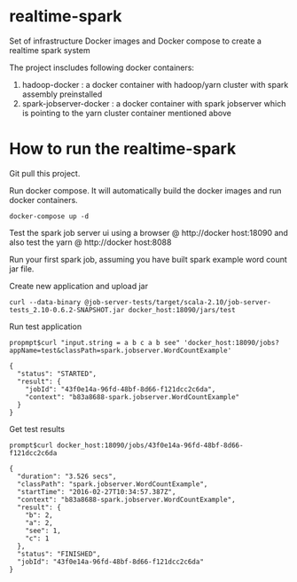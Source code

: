 # realtime-spark
Set of infrastructure Docker images and Docker compose to create a realtime spark system

The project inscludes following docker containers:
1. hadoop-docker : a docker container with hadoop/yarn cluster with spark assembly preinstalled
2. spark-jobserver-docker :  a docker container with spark jobserver which is pointing to the yarn cluster container mentioned above

# How to run the realtime-spark

Git pull this project.

Run docker compose. It will automatically build the docker images and run docker containers. 
```
docker-compose up -d
```
Test the spark job server ui using a browser @ http://docker host:18090 and also test the yarn @ http://docker host:8088

Run your first spark job, assuming you have built spark example word count jar file.

Create new application and upload jar
```
curl --data-binary @job-server-tests/target/scala-2.10/job-server-tests_2.10-0.6.2-SNAPSHOT.jar docker_host:18090/jars/test
```
Run test application 

```
propmpt$curl "input.string = a b c a b see" 'docker_host:18090/jobs?appName=test&classPath=spark.jobserver.WordCountExample'

{
  "status": "STARTED",
  "result": {
    "jobId": "43f0e14a-96fd-48bf-8d66-f121dcc2c6da",
    "context": "b83a8688-spark.jobserver.WordCountExample"
  }
}
```

Get test results

```
prompt$curl docker_host:18090/jobs/43f0e14a-96fd-48bf-8d66-f121dcc2c6da

{
  "duration": "3.526 secs",
  "classPath": "spark.jobserver.WordCountExample",
  "startTime": "2016-02-27T10:34:57.387Z",
  "context": "b83a8688-spark.jobserver.WordCountExample",
  "result": {
    "b": 2,
    "a": 2,
    "see": 1,
    "c": 1
  },
  "status": "FINISHED",
  "jobId": "43f0e14a-96fd-48bf-8d66-f121dcc2c6da"
}
```



